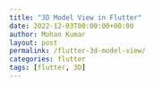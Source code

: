 ```yaml
---
title: "3D Model View in Flutter"
date: 2022-12-03T00:00:00+00:00
author: Mohan Kumar
layout: post
permalink: /flutter-3d-model-view/
categories: flutter
tags: [flutter, 3D]
---
```

